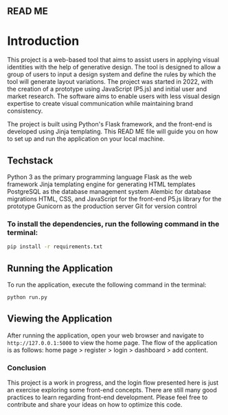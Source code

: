 ## READ ME

# Introduction

This project is a web-based tool that aims to assist users in applying visual identities with the help of generative design. The tool is designed to allow a group of users to input a design system and define the rules by which the tool will generate layout variations. The project was started in 2022, with the creation of a prototype using JavaScript (P5.js) and initial user and market research. The software aims to enable users with less visual design expertise to create visual communication while maintaining brand consistency.

The project is built using Python's Flask framework, and the front-end is developed using Jinja templating. This READ ME file will guide you on how to set up and run the application on your local machine.

## Techstack

Python 3 as the primary programming language
Flask as the web framework
Jinja templating engine for generating HTML templates
PostgreSQL as the database management system
Alembic for database migrations
HTML, CSS, and JavaScript for the front-end
P5.js library for the prototype
Gunicorn as the production server
Git for version control

### To install the dependencies, run the following command in the terminal:

```bash
pip install -r requirements.txt
```

## Running the Application
To run the application, execute the following command in the terminal:

```bash
python run.py
```

## Viewing the Application

After running the application, open your web browser and navigate to `http://127.0.0.1:5000` to view the home page. The flow of the application is as follows: home page > register > login > dashboard > add content.

### Conclusion

This project is a work in progress, and the login flow presented here is just an exercise exploring some front-end concepts. There are still many good practices to learn regarding front-end development. Please feel free to contribute and share your ideas on how to optimize this code.